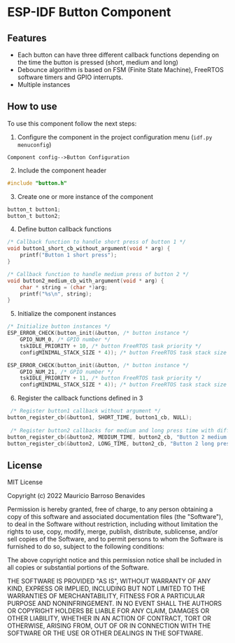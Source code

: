 
# ESP-IDF Button Component

## Features
- Each button can have three different callback functions depending on the time the button is pressed (short, medium and long)
- Debounce algorithm is based on FSM (Finite State Machine), FreeRTOS software timers and GPIO interrupts.
- Multiple instances

## How to use
To use this component follow the next steps:

1. Configure the component in the project configuration menu (`idf.py menuconfig`)

`
Component config-->Button Configuration
`

2. Include the component header
```c
#include "button.h"
```
3. Create one or more instance of the component
```c
button_t button1;
button_t button2; 
```

4. Define button callback functions
```c
/* Callback function to handle short press of button 1 */
void button1_short_cb_without_argument(void * arg) {
    printf("Button 1 short press");
}

/* Callback function to handle medium press of button 2 */
void button2_medium_cb_with_argument(void * arg) {
    char * string = (char *)arg;
    printf("%s\n", string);
}
```

5. Initialize the component instances
```c
/* Initialize button instances */
ESP_ERROR_CHECK(button_init(&button, /* button instance */
    GPIO_NUM_0, /* GPIO number */
    tskIDLE_PRIORITY + 10, /* button FreeRTOS task priority */
    configMINIMAL_STACK_SIZE * 4)); /* button FreeRTOS task stack size */

ESP_ERROR_CHECK(button_init(&button, /* button instance */
    GPIO_NUM_21, /* GPIO number */
    tskIDLE_PRIORITY + 11, /* button FreeRTOS task priority */
    configMINIMAL_STACK_SIZE * 4)); /* button FreeRTOS task stack size */
```

6. Register the callback functions defined in 3
```c
 /* Register button1 callback without argument */
button_register_cb(&button1, SHORT_TIME, button1_cb, NULL);
 
 /* Register button2 callbacks for medium and long press time with different arguments */
button_register_cb(&button2, MEDIUM_TIME, button2_cb, "Button 2 medium press");
button_register_cb(&button2, LONG_TIME, button2_cb, "Button 2 long press");
```

## License
MIT License

Copyright (c) 2022 Mauricio Barroso Benavides

Permission is hereby granted, free of charge, to any person obtaining a copy
of this software and associated documentation files (the "Software"), to deal
in the Software without restriction, including without limitation the rights
to use, copy, modify, merge, publish, distribute, sublicense, and/or sell
copies of the Software, and to permit persons to whom the Software is
furnished to do so, subject to the following conditions:

The above copyright notice and this permission notice shall be included in all
copies or substantial portions of the Software.

THE SOFTWARE IS PROVIDED "AS IS", WITHOUT WARRANTY OF ANY KIND, EXPRESS OR
IMPLIED, INCLUDING BUT NOT LIMITED TO THE WARRANTIES OF MERCHANTABILITY,
FITNESS FOR A PARTICULAR PURPOSE AND NONINFRINGEMENT. IN NO EVENT SHALL THE
AUTHORS OR COPYRIGHT HOLDERS BE LIABLE FOR ANY CLAIM, DAMAGES OR OTHER
LIABILITY, WHETHER IN AN ACTION OF CONTRACT, TORT OR OTHERWISE, ARISING FROM,
OUT OF OR IN CONNECTION WITH THE SOFTWARE OR THE USE OR OTHER DEALINGS IN THE
SOFTWARE.

